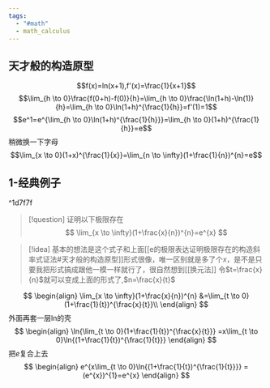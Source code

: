 ```yaml
---
tags:
  - "#math"
  - math_calculus
---
```

## 天才般的构造原型
$$f(x)=ln(x+1),f'(x)=\frac{1}{x+1}$$
$$\lim_{h \to 0}\frac{f(0+h)-f(0)}{h}=\lim_{h \to 0}\frac{\ln(1+h)-\ln(1)}{h}=\lim_{h \to 0}\ln(1+h)^{\frac{1}{h}}=f'(1)=1$$
$$e^1=e^{\lim_{h \to 0}\ln(1+h)^{\frac{1}{h}}}=\lim_{h \to 0}(1+h)^{\frac{1}{h}}=e$$
稍微换一下字母
$$\lim_{x \to 0}(1+x)^{\frac{1}{x}}=\lim_{n \to \infty}(1+\frac{1}{n})^{n}=e$$


## 1-经典例子

^1d7f7f

> [!question] 
> 证明以下极限存在
> $$
> \lim_{x \to \infty}(1+\frac{x}{n})^{n}=e^{x}
> $$

> [!idea]
> 基本的想法是这个式子和上面[[e的极限表达证明极限存在的构造斜率式证法#天才般的构造原型]]形式很像，唯一区别就是多了个$x$，是不是只要我把形式搞成跟他一模一样就行了，很自然想到[[换元法]]
> 令$t=\frac{x}{n}$就可以变成上面的形式了,$n=\frac{x}{t}$

$$
\begin{align}
\lim_{x \to \infty}(1+\frac{x}{n})^{n}
&=\lim_{t \to 0}(1+\frac{1}{t})^{\frac{x}{t}}\\
\end{align}
$$
外面再套一层ln的壳
$$
\begin{align}
\ln{\lim_{t \to 0}(1+\frac{1}{t})^{\frac{x}{t}}}
=x\lim_{t \to 0}\ln{(1+\frac{1}{t})^{\frac{1}{t}}}
\end{align}
$$
把$e$复合上去
$$
\begin{align}
e^{x\lim_{t \to 0}\ln{(1+\frac{1}{t})^{\frac{1}{t}}}}
=(e^{x})^{1}=e^{x}
\end{align}
$$

